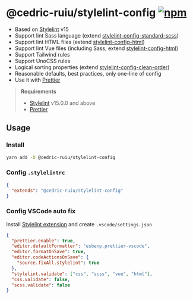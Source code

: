 # @cedric-ruiu/stylelint-config [![npm](https://img.shields.io/npm/v/@cedric-ruiu/stylelint-config.svg)](https://npmjs.com/package/@cedric-ruiu/stylelint-config)

- Based on [Stylelint](https://stylelint.io/) v15
- Support lint Sass language (extend [stylelint-config-standard-scss](https://github.com/stylelint-scss/stylelint-config-standard-scss))
- Support lint HTML files (extend [stylelint-config-html](https://github.com/ota-meshi/stylelint-config-html))
- Support lint Vue files (including Sass, extend [stylelint-config-html](https://github.com/ota-meshi/stylelint-config-html))
- Support Tailwind rules
- Support UnoCSS rules
- Logical sorting properties (extend [stylelint-config-clean-order](https://github.com/kutsan/stylelint-config-clean-order))
- Reasonable defaults, best practices, only one-line of config
- Use it with [Prettier](https://prettier.io/)

> **Requirements**
>
> - [Stylelint](https://stylelint.io/) v15.0.0 and above
> - [Prettier](https://prettier.io/)

## Usage

### Install

```bash
yarn add -D @cedric-ruiu/stylelint-config
```

### Config `.stylelintrc`

```json
{
  "extends": "@cedric-ruiu/stylelint-config"
}
```

### Config VSCode auto fix

Install [Stylelint extension](https://marketplace.visualstudio.com/items?itemName=dbaeumer.vscode-eslint) and create `.vscode/settings.json`

```json
{
  "prettier.enable": true,
  "editor.defaultFormatter": "esbenp.prettier-vscode",
  "editor.formatOnSave": true,
  "editor.codeActionsOnSave": {
    "source.fixAll.stylelint": true
  },
  "stylelint.validate": ["css", "scss", "vue", "html"],
  "css.validate": false,
  "scss.validate": false
}
```

